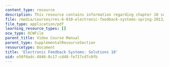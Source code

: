 ```yaml
---
content_type: resource
description: This resource contains information regarding chapter 10 solutions.
file: /media/courses/res-6-010-electronic-feedback-systems-spring-2013/e50f0adc48460c17cd48fe717cd7c0fb_MITRES_6-010S13_sol10.pdf
file_type: application/pdf
learning_resource_types: []
ocw_type: OCWFile
parent_title: Video Course Manual
parent_type: SupplementalResourceSection
resourcetype: Document
title: 'Electronic Feedback Systems: Solutions 10'
uid: e50f0adc-4846-0c17-cd48-fe717cd7c0fb
---
```

